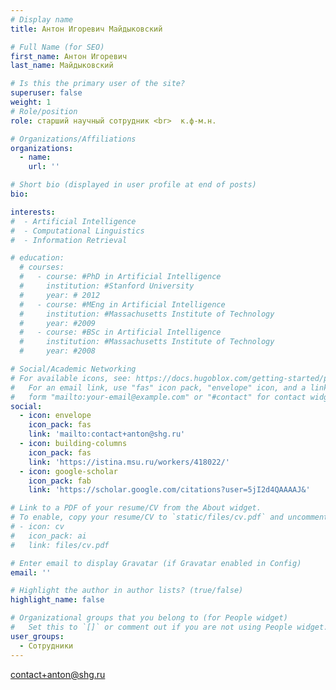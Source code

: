 ```yaml
---
# Display name
title: Антон Игоревич Майдыковский 

# Full Name (for SEO)
first_name: Антон Игоревич
last_name: Майдыковский

# Is this the primary user of the site?
superuser: false
weight: 1
# Role/position
role: старший научный сотрудник <br>  к.ф-м.н. 

# Organizations/Affiliations
organizations:
  - name: 
    url: ''

# Short bio (displayed in user profile at end of posts)
bio: 

interests:
#  - Artificial Intelligence
#  - Computational Linguistics
#  - Information Retrieval

# education:
  # courses:
  #   - course: #PhD in Artificial Intelligence
  #     institution: #Stanford University
  #     year: # 2012
  #   - course: #MEng in Artificial Intelligence
  #     institution: #Massachusetts Institute of Technology
  #     year: #2009
  #   - course: #BSc in Artificial Intelligence
  #     institution: #Massachusetts Institute of Technology
  #     year: #2008

# Social/Academic Networking
# For available icons, see: https://docs.hugoblox.com/getting-started/page-builder/#icons
#   For an email link, use "fas" icon pack, "envelope" icon, and a link in the
#   form "mailto:your-email@example.com" or "#contact" for contact widget.
social:
  - icon: envelope
    icon_pack: fas
    link: 'mailto:contact+anton@shg.ru'
  - icon: building-columns
    icon_pack: fas
    link: 'https://istina.msu.ru/workers/418022/'  
  - icon: google-scholar
    icon_pack: fab
    link: 'https://scholar.google.com/citations?user=5jI2d4QAAAAJ&' 

# Link to a PDF of your resume/CV from the About widget.
# To enable, copy your resume/CV to `static/files/cv.pdf` and uncomment the lines below.
# - icon: cv
#   icon_pack: ai
#   link: files/cv.pdf

# Enter email to display Gravatar (if Gravatar enabled in Config)
email: ''

# Highlight the author in author lists? (true/false)
highlight_name: false

# Organizational groups that you belong to (for People widget)
#   Set this to `[]` or comment out if you are not using People widget.
user_groups:
  - Сотрудники
---
```


contact+anton@shg.ru